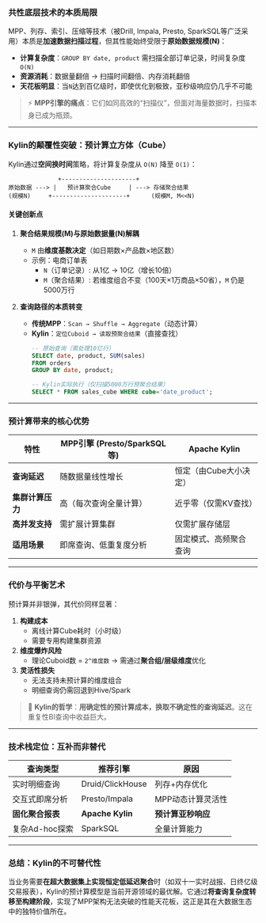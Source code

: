 
### **共性底层技术的本质局限**
MPP、列存、索引、压缩等技术（被Drill, Impala, Presto, SparkSQL等广泛采用）本质是**加速数据扫描过程**，但其性能始终受限于**原始数据规模(N)**：
- **计算复杂度**：`GROUP BY date, product` 需扫描全部订单记录，时间复杂度 `O(N)`
- **资源消耗**：数据量翻倍 → 扫描时间翻倍、内存消耗翻倍
- **天花板明显**：当`N`达到百亿级时，即使优化到极致，亚秒级响应仍几乎不可能

> ⚡️ **MPP引擎的痛点**：它们如同高效的“扫描仪”，但面对海量数据时，扫描本身已成为瓶颈。

---

### **Kylin的颠覆性突破：预计算立方体（Cube）**
Kylin通过**空间换时间**策略，将计算复杂度从 `O(N)` 降至 `O(1)`：
```plaintext
              +---------------------+
原始数据 ---> |   预计算聚合Cube     | ---> 存储聚合结果
(规模N)     +---------------------+      (规模M, M<<N)
```
#### **关键创新点**
1. **聚合结果规模(M)与原始数据量(N)解耦**
   - `M` 由**维度基数决定**（如日期数×产品数×地区数）
   - 示例：电商订单表
     - `N`（订单记录）: 从1亿 → 10亿（增长10倍）
     - `M`（聚合结果）: 若维度组合不变（100天×1万商品×50省），`M` 仍是5000万行

2. **查询路径的本质转变**
   - **传统MPP**：`Scan → Shuffle → Aggregate`（动态计算）
   - **Kylin**：`定位Cuboid → 读取预聚合结果`（直接查找）
      ```sql
      -- 原始查询（需处理10亿行）
      SELECT date, product, SUM(sales) 
      FROM orders 
      GROUP BY date, product;
      
      -- Kylin实际执行（仅扫描5000万行预聚合结果）
      SELECT * FROM sales_cube WHERE cube='date_product';
      ```

---

### **预计算带来的核心优势**
| **特性**          | **MPP引擎 (Presto/SparkSQL等)** | **Apache Kylin**       |
|-------------------|--------------------------------|------------------------|
| **查询延迟**       | 随数据量线性增长                | 恒定（由Cube大小决定）  |
| **集群计算压力**   | 高（每次查询全量计算）          | 近乎零（仅需KV查找）    |
| **高并发支持**     | 需扩展计算集群                  | 仅需扩展存储层          |
| **适用场景**       | 即席查询、低重复度分析          | 固定模式、高频聚合查询  |

---

### **代价与平衡艺术**
预计算并非银弹，其代价同样显著：
1. **构建成本** 
   - 离线计算Cube耗时（小时级）
   - 需要专用构建集群资源
2. **维度爆炸风险**
   - 理论Cuboid数 = `2^维度数` → 需通过**聚合组/层级维度**优化
3. **灵活性损失**
   - 无法支持未预计算的维度组合
   - 明细查询仍需回退到Hive/Spark

> 🔑 **Kylin的哲学**：**用确定性的预计算成本，换取不确定性的查询延迟**。这在重复性BI查询中收益巨大。

---

### **技术栈定位：互补而非替代**
| **查询类型**       | **推荐引擎**          | **原因**                     |
|--------------------|-----------------------|------------------------------|
| 实时明细查询       | Druid/ClickHouse      | 列存+内存优化                |
| 交互式即席分析     | Presto/Impala         | MPP动态计算灵活性            |
| **固化聚合报表**   | **Apache Kylin**      | **预计算亚秒响应**           |
| 复杂Ad-hoc探索     | SparkSQL              | 全量计算能力                 |

---

### **总结：Kylin的不可替代性**
当业务需要**在超大数据集上实现恒定低延迟聚合**时（如双十一实时战报、日终亿级交易报表），Kylin的预计算模型是当前开源领域的最优解。它通过**将查询复杂度转移至构建阶段**，实现了MPP架构无法突破的性能天花板，这正是其在大数据生态中的独特价值所在。